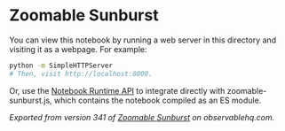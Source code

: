 # Zoomable Sunburst

You can view this notebook by running a web server in this directory and
visiting it as a webpage. For example:

```sh
python -m SimpleHTTPServer
# Then, visit http://localhost:8000.
```

Or, use the [Notebook Runtime API](https://github.com/observablehq/notebook-runtime) to
integrate directly with zoomable-sunburst.js, which contains the notebook compiled as an
ES module.

*Exported from version 341 of [Zoomable Sunburst](https://observablehq.com/@mbostock/zoomable-sunburst) on observablehq.com.*